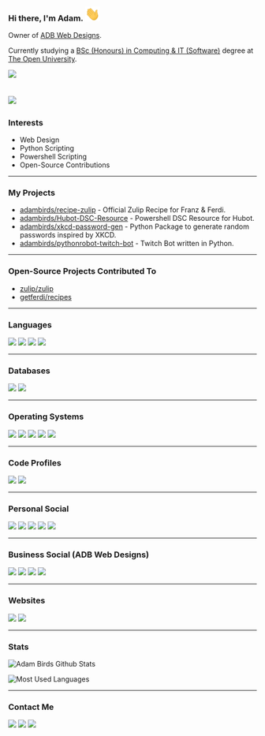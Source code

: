 ### Hi there, I'm Adam. <img src="https://raw.githubusercontent.com/ABSphreak/ABSphreak/master/gifs/Hi.gif" width="30px" style="max-width:100%;"/>

Owner of [ADB Web Designs](https://adbwebdesigns.co.uk).

Currently studying a [BSc (Honours) in Computing & IT (Software)](https://www.open.ac.uk/courses/computing-it/degrees/bsc-computing-it-software-q62-soft) degree at [The Open University](https://www.open.ac.uk). 

![](https://komarev.com/ghpvc/?username=your-adambirds&color=green&style=flat-square)

![](https://img.shields.io/github/followers/adambirds.svg?style=social&label=Follow&maxAge=2592000)
---
### Interests
* Web Design
* Python Scripting
* Powershell Scripting
* Open-Source Contributions

---
### My Projects
* [adambirds/recipe-zulip](https://github.com/adambirds/recipe-zulip) - Official Zulip Recipe for Franz & Ferdi.
* [adambirds/Hubot-DSC-Resource](https://github.com/adambirds/Hubot-DSC-Resource) - Powershell DSC Resource for Hubot.
* [adambirds/xkcd-password-gen](https://github.com/adambirds/xkcd-password-gen) - Python Package to generate random passwords inspired by XKCD.
* [adambirds/pythonrobot-twitch-bot](https://github.com/adambirds/pythonrobot-twitch-bot) - Twitch Bot written in Python.

---
### Open-Source Projects Contributed To
* [zulip/zulip](https://github.com/zulip/zulip)
* [getferdi/recipes](https://github.com/getferdi/recipes)

---
### Languages

<a href="https://www.python.org/"><img src="https://img.shields.io/badge/python%20-%2314354C.svg?&style=for-the-badge&logo=python&logoColor=white"/></a>
<a href="https://github.com/PowerShell/PowerShell"><img src="https://img.shields.io/badge/powershell-0074D0.svg?&style=for-the-badge&logo=powershell&logoColor=white"/></a> 
<a href="https://www.gnu.org/software/bash/"><img src="https://img.shields.io/badge/Bash_Script-121011?style=for-the-badge&logo=gnu-bash&logoColor=white"/></a>
<a href="https://daringfireball.net/projects/markdown/"><img src="https://img.shields.io/badge/Markdown-000000?style=for-the-badge&logo=markdown&logoColor=white"/></a>

---
### Databases

<a href="https://www.mysql.com/"><img src="https://img.shields.io/badge/mysql-%2300f.svg?&style=for-the-badge&logo=mysql&logoColor=white"/></a> 
<a href="https://www.postgresql.org/"><img src ="https://img.shields.io/badge/postgres-%23316192.svg?&style=for-the-badge&logo=postgresql&logoColor=white"/></a>

---
### Operating Systems

<a href="https://www.microsoft.com/en-in/windows"><img src="https://img.shields.io/badge/Windows-0078D6?style=for-the-badge&logo=windows&logoColor=white"></a>
<a href="https://ubuntu.com/"><img src="https://img.shields.io/badge/Ubuntu-E95420?style=for-the-badge&logo=ubuntu&logoColor=white"></a>
<a href="https://ubuntu.com/"><img src="https://img.shields.io/badge/CentOS-8E2175?style=for-the-badge&logo=centos&logoColor=white"></a>
<a href="https://www.apple.com/uk/ios"><img src="https://img.shields.io/badge/iOS-000000?style=for-the-badge&logo=ios&logoColor=white"></a>
<a href="https://www.android.com/intl/en_in/"><img src="https://img.shields.io/badge/Android-3DDC84?style=for-the-badge&logo=android&logoColor=white"></a> 

---
### Code Profiles

<a href="https://github.com/adambirds"><img src="https://img.shields.io/badge/github%20-%23121011.svg?&style=for-the-badge&logo=github&logoColor=white"/></a>
<a href="https://gitlab.com/adambirds"><img src="https://img.shields.io/badge/GitLab-330F63?style=for-the-badge&logo=gitlab&logoColor=white"/></a>

---
### Personal Social

<a href="https://discord.gg/f5veJaa4ZX"><img src="https://img.shields.io/badge/Discord-5865F2?style=for-the-badge&logo=discord&logoColor=white"/></a> 
<a href="https://www.linkedin.com/in/adambirds"><img src="https://img.shields.io/badge/adambirds%20-%230077B5.svg?&style=for-the-badge&logo=linkedin&logoColor=white"/></a> 
<a href="https://twitter.com/adam_birds"><img src="https://img.shields.io/badge/adam_birds%20-%231DA1F2.svg?&style=for-the-badge&logo=Twitter&logoColor=white"/></a>
<a href="https://instagram.com/adambirds"><img src="https://img.shields.io/badge/adambirds-E4405F?style=for-the-badge&logo=instagram&logoColor=white"/></a>
<a href="https://stackoverflow.com/users/5156025/adam-birds"><img src="https://img.shields.io/badge/adambirds-FE7A16?style=for-the-badge&logo=stack-overflow&logoColor=white"/></a>

---
### Business Social (ADB Web Designs)

<a href="https://facebook.com/adbwebdesigns"><img src="https://img.shields.io/badge/adbwebdesigns-1877F2?style=for-the-badge&logo=facebook&logoColor=white"/></a>
<a href="https://www.linkedin.com/company/adbwebdesigns"><img src="https://img.shields.io/badge/adbwebdesigns%20-%230077B5.svg?&style=for-the-badge&logo=linkedin&logoColor=white"/></a> 
<a href="https://twitter.com/adbwebdesigns"><img src="https://img.shields.io/badge/adbwebdesigns%20-%231DA1F2.svg?&style=for-the-badge&logo=Twitter&logoColor=white"/></a>
<a href="https://instagram.com/adbwebdesigns"><img src="https://img.shields.io/badge/adbwebdesigns-E4405F?style=for-the-badge&logo=instagram&logoColor=white"/></a>

---
### Websites

<a href="https://adambirds.co.uk"><img src="https://img.shields.io/badge/Personal_Website-D52027?style=for-the-badge&logo=wordpress&logoColor=white"/></a>
<a href="https://adbwebdesigns.co.uk"><img src="https://img.shields.io/badge/ADB_Web_Designs-517B8C?style=for-the-badge&logo=wordpress&logoColor=white"/></a>

---
### Stats

![Adam Birds Github Stats](https://github-readme-stats.vercel.app/api?username=adambirds&theme=blue-green)

![Most Used Languages](https://github-readme-stats.vercel.app/api/top-langs/?username=adambirds&theme=blue-green)

---
### Contact Me

<a href="https://wa.me/message/VRBO7LE6YHFIF1"><img src="https://img.shields.io/badge/WhatsApp-25D366?style=for-the-badge&logo=whatsapp&logoColor=white"/></a>
<a href="https://m.me/adbwebdesigns"><img src="https://img.shields.io/badge/Messenger-00B2FF?style=for-the-badge&logo=messenger&logoColor=white"/></a>
<a href="mailto:enquiries@adbwebdesigns.co.uk"><img src="https://img.shields.io/badge/Email-000000?style=for-the-badge&logo=gmail&logoColor=white"/></a>
